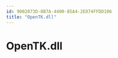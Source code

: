 ```yaml
---
id: 9002873D-0B7A-4400-85A4-2E874FFDD106
title: "OpenTK.dll"
---
```


<a name="OpenTK.dll" class="injected"></a>


# OpenTK.dll

